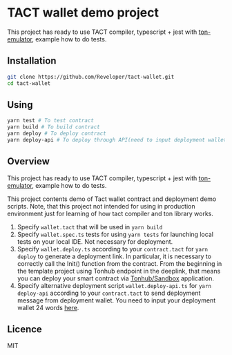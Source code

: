# TACT wallet demo project

This project has ready to use TACT compiler, typescript + jest with [ton-emulator](https://github.com/ton-community/ton-emulator), example how to do tests.

## Installation

```bash
git clone https://github.com/Reveloper/tact-wallet.git
cd tact-wallet
```

## Using
```bash
yarn test # To test contract
yarn build # To build contract
yarn deploy # To deploy contract
yarn deploy-api # To deploy through API(need to input deployment wallet in wallet.deploy-api.ts)
```

## Overview
This project has ready to use TACT compiler, typescript + jest with [ton-emulator](https://github.com/ton-community/ton-emulator), example how to do tests.

This project contents demo of Tact wallet contract and deployment demo scripts.
Note, that this project not intended for using in production environment just for learning of how tact compiler and ton library works.

1) Specify `wallet.tact` that will be used in `yarn build`
2) Specify `wallet.spec.ts` tests for using `yarn tests` for launching local tests on your local IDE. Not necessary for deployment.
3) Specify `wallet.deploy.ts` according to your `contract.tact` for `yarn deploy` to generate a deployment link. In particular, it is necessary to correctly call the Init() function from the contract. From the beginning in the template project using Tonhub endpoint in the deeplink, that means you can deploy your smart contract via [Tonhub/Sandbox](https://ton.org/docs/participate/wallets/apps#tonhub) application.
4) Specify alternative deployment script `wallet.deploy-api.ts` for `yarn deploy-api` according to your `contract.tact` to send deployment message from deployment wallet. You need to input your deployment wallet 24 words [here](sources/wallet.deploy-api.ts#L19).

## Licence

MIT
